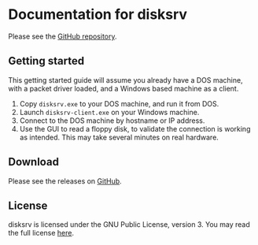 # Documentation for disksrv

Please see the [GitHub repository](https://github.com/StereoRocker/disksrv/).

## Getting started

This getting started guide will assume you already have a DOS machine, with a packet driver loaded, and a Windows based machine as a client.

1. Copy `disksrv.exe` to your DOS machine, and run it from DOS.
2. Launch `disksrv-client.exe` on your Windows machine.
3. Connect to the DOS machine by hostname or IP address.
4. Use the GUI to read a floppy disk, to validate the connection is working as intended. This may take several minutes on real hardware.

## Download

Please see the releases on [GitHub](https://github.com/StereoRocker/disksrv/releases).

## License

disksrv is licensed under the GNU Public License, version 3. You may read the full license [here](https://github.com/StereoRocker/disksrv/blob/master/LICENSE).